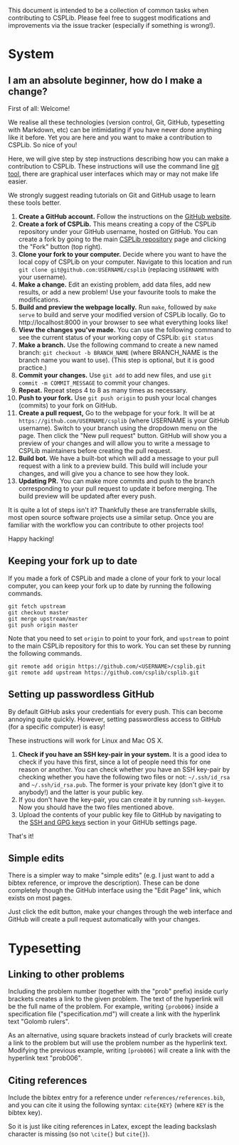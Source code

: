 
This document is intended to be a collection of common tasks when contributing to CSPLib.
Please feel free to suggest modifications and improvements via the issue tracker (especially if something is wrong!).


# System

## I am an absolute beginner, how do I make a change?

First of all: Welcome!

We realise all these technologies (version control, Git, GitHub, typesetting with Markdown, etc) can be intimidating if you have never done anything like it before.
Yet you are here and you want to make a contribution to CSPLib.
So nice of you!

Here, we will give step by step instructions describing how you can make a contribution to CSPLib.
These instructions will use the command line [git tool](https://git-scm.com), there are graphical user interfaces which may or may not make life easier.

We strongly suggest reading tutorials on Git and GitHub usage to learn these tools better.

1. **Create a GitHub account.** Follow the instructions on the [GitHub website](http://www.github.com).
2. **Create a fork of CSPLib.** This means creating a copy of the CSPLib repository under your GitHub username, hosted on GitHub. You can create a fork by going to the main [CSPLib repository](https://github.com/csplib/csplib) page and clicking the "Fork" button (top right).
3. **Clone your fork to your computer.** Decide where you want to have the local copy of CSPLib on your computer. Navigate to this location and run `git clone git@github.com:USERNAME/csplib` (replacing `USERNAME` with your username).
4. **Make a change.** Edit an existing problem, add data files, add new results, or add a new problem! Use your favourite tools to make the modifications.
5. **Build and preview the webpage locally.** Run `make`, followed by `make serve` to build and serve your modified version of CSPLib locally. Go to http://localhost:8000 in your browser to see what everything looks like!
6. **View the changes you've made.** You can use the following command to see the current status of your working copy of CSPLib: `git status`
7. **Make a branch.** Use the following command to create a new named branch: `git checkout -b BRANCH_NAME` (where BRANCH_NAME is the branch name you want to use).
   (This step is optional, but it is good practice.)
8. **Commit your changes.** Use `git add` to add new files, and use `git commit -m COMMIT_MESSAGE` to commit your changes.
9. **Repeat.** Repeat steps 4 to 8 as many times as necessary.
10. **Push to your fork.** Use `git push origin` to push your local changes (commits) to your fork on GitHub.
11. **Create a pull request,** Go to the webpage for your fork. It will be at `https://github.com/USERNAME/csplib` (where USERNAME is your GitHub username). Switch to your branch using the dropdown menu on the page. Then click the "New pull request" button. GitHub will show you a preview of your changes and will allow you to write a message to CSPLib maintainers before creating the pull request.
12. **Build bot.** We have a built-bot which will add a message to your pull request with a link to a preview build. This build will include your changes, and will give you a chance to see how they look.
13. **Updating PR.** You can make more commits and push to the branch corresponding to your pull request to update it before merging. The build preview will be updated after every push.

It is quite a lot of steps isn't it?
Thankfully these are transferrable skills, most open source software projects use a similar setup.
Once you are familiar with the workflow you can contribute to other projects too!

Happy hacking!


## Keeping your fork up to date

If you made a fork of CSPLib and made a clone of your fork to your local computer, you can keep your fork up to date by running the following commands.

    git fetch upstream
    git checkout master
    git merge upstream/master
    git push origin master

Note that you need to set `origin` to point to your fork, and `upstream` to point to the main CSPLib repository for this to work. You can set these by running the following commands.

    git remote add origin https://github.com/<USERNAME>/csplib.git
    git remote add upstream https://github.com/csplib/csplib.git


## Setting up passwordless GitHub

By default GitHub asks your credentials for every push.
This can become annoying quite quickly.
However, setting passwordless access to GitHub (for a specific computer) is easy!

These instructions will work for Linux and Mac OS X.

1. **Check if you have an SSH key-pair in your system.** It is a good idea to check if you have this first, since a lot of people need this for one reason or another. You can check whether you have an SSH key-pair by checking whether you have the following two files or not: `~/.ssh/id_rsa` and `~/.ssh/id_rsa.pub`. The former is your private key (don't give it to anybody!) and the latter is your public key.
2. If you don't have the key-pair, you can create it by running `ssh-keygen`. Now you should have the two files mentioned above.
3. Upload the contents of your public key file to GitHub by navigating to the [SSH and GPG keys](https://github.com/settings/keys) section in your GitHUb settings page.

That's it!


## Simple edits

There is a simpler way to make "simple edits" (e.g. I just want to add a bibtex reference, or improve the description). These can be done completely though the GitHub interface using the "Edit Page" link, which exists on most pages.

Just click the edit button, make your changes through the web interface and GitHub will create a pull request automatically with your changes.


# Typesetting

## Linking to other problems

Including the problem number (together with the "prob" prefix) inside curly brackets creates a link to the given problem.
The text of the hyperlink will be the full name of the problem.
For example, writing `{prob006}` inside a specification file ("specification.md") will create a link with the hyperlink text "Golomb rulers".

As an alternative, using square brackets instead of curly brackets will create a link to the problem but will use the problem number as the hyperlink text.
Modifying the previous example, writing `[prob006]` will create a link with the hyperlink text "prob006".


## Citing references

Include the bibtex entry for a reference under `references/references.bib`, and you can cite it using the following syntax: `cite{KEY}` (where `KEY` is the bibtex key).

So it is just like citing references in Latex, except the leading backslash character is missing (so not `\cite{}` but `cite{}`).


